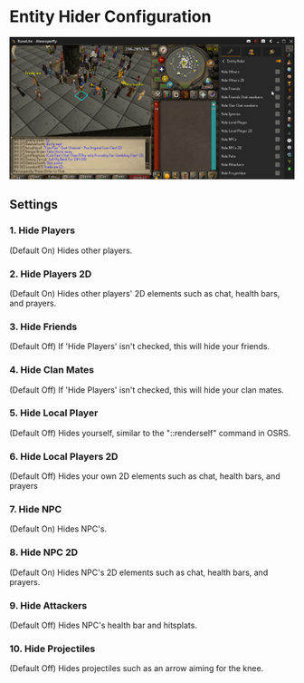 # Entity Hider Configuration

![image](img/entity-hider/entity_hider_display.gif)

## Settings

### 1. Hide Players

(Default On) Hides other players.

### 2. Hide Players 2D

(Default On) Hides other players' 2D elements such as chat, health bars, and prayers.

### 3. Hide Friends

(Default Off) If 'Hide Players' isn't checked, this will hide your friends.

### 4. Hide Clan Mates

(Default Off) If 'Hide Players' isn't checked, this will hide your clan mates.

### 5. Hide Local Player

(Default Off) Hides yourself, similar to the "::renderself" command in OSRS.

### 6. Hide Local Players 2D

(Default Off) Hides your own 2D elements such as chat, health bars, and prayers

### 7. Hide NPC

(Default On) Hides NPC's.

### 8. Hide NPC 2D

(Default On) Hides NPC's 2D elements such as chat, health bars, and prayers.

### 9. Hide Attackers

(Default Off) Hides NPC's health bar and hitsplats.

### 10. Hide Projectiles

(Default Off) Hides projectiles such as an arrow aiming for the knee.
